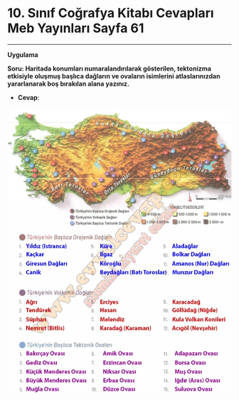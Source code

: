 # 10. Sınıf Coğrafya Kitabı Cevapları Meb Yayınları Sayfa 61

---

**Uygulama**

**Soru: Haritada konumları numaralandırılarak gösterilen, tektonizma etkisiyle oluşmuş başlıca dağların ve ovaların isimlerini atlaslarınızdan yararlanarak boş bırakılan alana yazınız.**

-   **Cevap**:

![Image 1](./image_1.webp)